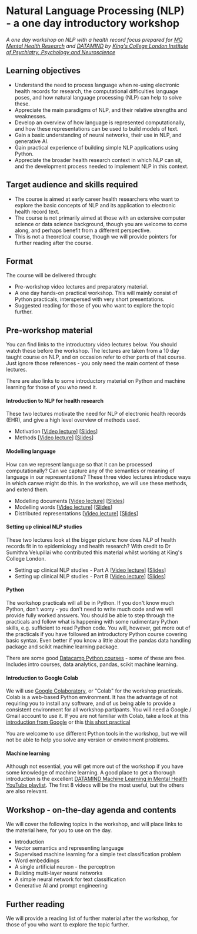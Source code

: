 # Natural Language Processing (NLP) - a one day introductory workshop
*A one day workshop on NLP with a health record focus prepared for [MQ Mental Health Research](https://www.mqmentalhealth.org/) and [DATAMIND](https://datamind.org.uk/) by [King's College London Institute of Psychiatry, Psychology and Neuroscience](https://www.kcl.ac.uk/ioppn)*

## Learning objectives

- Understand the need to process language when re-using electronic health records for research, the computational difficulties language poses, and how natural language processing (NLP) can help to solve these.
- Appreciate the main paradigms of NLP, and their relative strengths and weaknesses.
- Develop an overview of how language is represented computationally, and how these representations can be used to build models of text.
- Gain a basic understanding of neural networks, their use in NLP, and generative AI.
- Gain practical experience of building simple NLP applications using Python.
- Appreciate the broader health research context in which NLP can sit, and the development process needed to implement NLP in this context.


## Target audience and skills required

- The course is aimed at early career health researchers who want to explore the basic concepts of NLP and its application to electronic health record text.
- The course is not primarily aimed at those with an extensive computer science or data science background, though you are welcome to come along, and perhaps benefit from a different perspective.
- This is not a theoretical course, though we will provide pointers for further reading after the course.

## Format

The course will be delivered through:

- Pre-workshop video lectures and preparatory material.
- A one day hands-on practical workshop. This will mainly consist of Python practicals, interspersed with very short presentations.
- Suggested reading for those of you who want to explore the topic further.

## Pre-workshop material

You can find links to the introductory video lectures below. You should watch these before the workshop. The lectures are taken from a 10 day taught course on NLP, and on occasion refer to other parts of that course. Just ignore those references - you only need the main content of these lectures.

There are also links to some  introductory material on Python and machine learning for those of you who need it.

#### Introduction to NLP for health research
These two lectures motivate the need for NLP of electronic health records (EHR), and give a high level overview of methods used.

- Motivation \[[Video lecture](https://media.kcl.ac.uk/media/Natural+language+processing+for+healthcare+-+motivation/1_meicypfl)\] \[[Slides](./pre-course-material/nlp-motivation.pdf)\]
- Methods \[[Video lecture](https://media.kcl.ac.uk/media/Natural+language+processing+for+healthcare+-+methods/1_vrghd605)\] \[[Slides](./pre-course-material/nlp-methods.pdf)\]

#### Modelling language
How can we represent language so that it can be processed computationally? Can we capture any of the semantics or meaning of language in our representations? These three video lectures introduce ways in which canwe might do this. In the workshop, we will use these methods, and extend them.

- Modelling documents \[[Video lecture](https://media.kcl.ac.uk/media/modelling-language-documents-video/1_fv1owosr)\] \[[Slides](./pre-course-material/modelling-language-documents.pdf)\]
- Modelling words \[[Video lecture](https://media.kcl.ac.uk/media/modelling-language-words-video/1_rc5qg9ti)\] \[[Slides](./pre-course-material/modelling-language-words.pdf)\]
- Distributed representations \[[Video lecture](https://media.kcl.ac.uk/media/modelling-language-distributed-video/1_3rxamdmd)\] \[[Slides](./pre-course-material/modelling-language-distributed.pdf)\]

#### Setting up clinical NLP studies
These two lectures look at the bigger picture: how does NLP of health records fit in to epidemiology and health research? With credit to Dr Sumithra Velupillai who contributed this material whilst working at King's College London.

- Setting up clinical NLP studies - Part A \[[Video lecture](https://media.kcl.ac.uk/media/SV1-NLP_Intro-steps_to_set_up_clinical_NLP_partA/1_ldeuexyq)\] \[[Slides](./pre-course-material/SV1-NLP_Intro-steps_to_set_up_clinical_NLP_partA.pptx)\]
- Setting up clinical NLP studies - Part B \[[Video lecture](https://media.kcl.ac.uk/media/SV1-NLP_Intro-steps_to_set_up_clinical_NLP_partB/1_q5z7kjso)\] \[[Slides](./pre-course-material/SV1-NLP_Intro-steps_to_set_up_clinical_NLP_partB.pptx)\]

#### Python

The workshop practicals will all be in Python. If you don't know much Python, don't worry - you don't need to write much code and we will provide fully worked answers. You should be able to step through the practicals and follow what is happening with some rudimentary Python skills, e.g. sufficient to read Python code. You will, however, get more out of the practicals if you have followed an introductory Python course covering basic syntax. Even better if you know a little about the pandas data handling package and scikit machine learning package.

There are some good [Datacamp Python courses](https://www.datacamp.com/category/python) - some of these are free. Includes intro courses, data analytics, pandas, scikit machine learning.

#### Introduction to Google Colab

We will use [Google Colaboratory](https://colab.google/), or "Colab" for the workshop practicals. Colab is a web-based Python environment. It has the advantage of not requiring you to install any software, and of us being able to provide a consistent environment for all workshop partipants. You will need a Google / Gmail account to use it. If you are not familiar with Colab, take a look at this [introduction from Google](https://colab.research.google.com/notebooks/basic_features_overview.ipynb) or this [this short practical](https://colab.research.google.com/github/angusroberts/asmhi-python/blob/master/01-using-colab.ipynb)

You are welcome to use different Python tools in the workshop, but we will not be able to help you solve any version or environment problems.

#### Machine learning

Although not essential, you will get more out of the workshop if you have some knowledge of machine learning. A good place to get a thorough introduction is the excellent [DATAMIND Machine Learning in Mental Health YouTube playlist](https://www.youtube.com/playlist?list=PLt7J6CW_cQg_lFKAnOYirgwM5qTB4jaGH). The first 8 videos will be the most useful, but the others are also relevant.


## Workshop - on-the-day agenda and contents

We will cover the following topics in the workshop, and will place links to the material here, for you to use on the day.

- Introduction
- Vector semantics and representing language
- Supervised machine learning for a simple text classification problem
- Word embeddings
- A single artificial neuron - the perceptron
- Building multi-layer neural networks
- A simple neural network for text classification
- Generative AI and prompt engineering

## Further reading

We will provide a reading list of further material after the workshop, for those of you who want to explore the topic further.

